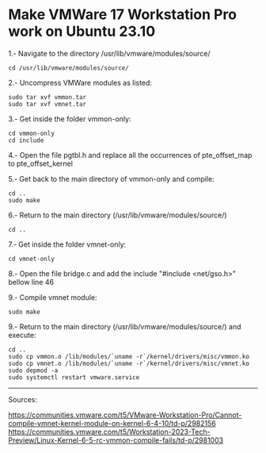 # Make VMWare 17 Workstation Pro work on Ubuntu 23.10

1.- Navigate to the directory /usr/lib/vmware/modules/source/
```
cd /usr/lib/vmware/modules/source/
```
2.- Uncompress VMWare modules as listed:
```
sudo tar xvf vmmon.tar
sudo tar xvf vmnet.tar
```
3.- Get inside the folder vmmon-only:
```
cd vmmon-only
cd include
```
4.- Open the file pgtbl.h and replace all the occurrences of pte_offset_map to pte_offset_kernel

5.- Get back to the main directory of vmmon-only and compile:
```
cd ..
sudo make
```
6.- Return to the main directory (/usr/lib/vmware/modules/source/)
```
cd ..
```
7.- Get inside the folder vmnet-only:
```
cd vmnet-only
```
8.- Open the file bridge.c and add the include "#include <net/gso.h>" bellow line 46

9.- Compile vmnet module:
```
sudo make
```
9.- Return to the main directory (/usr/lib/vmware/modules/source/) and execute:
```
cd ..
sudo cp vmmon.o /lib/modules/`uname -r`/kernel/drivers/misc/vmmon.ko
sudo cp vmnet.o /lib/modules/`uname -r`/kernel/drivers/misc/vmnet.ko
sudo depmod -a
sudo systemctl restart vmware.service
```
___
Sources:

https://communities.vmware.com/t5/VMware-Workstation-Pro/Cannot-compile-vmnet-kernel-module-on-kernel-6-4-10/td-p/2982156
https://communities.vmware.com/t5/Workstation-2023-Tech-Preview/Linux-Kernel-6-5-rc-vmmon-compile-fails/td-p/2981003
